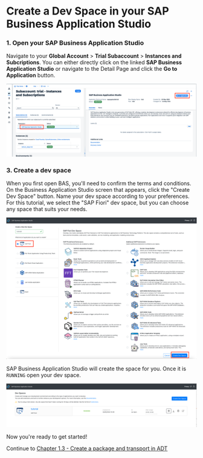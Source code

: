 # Create a Dev Space in your SAP Business Application Studio

### 1. Open your SAP Business Application Studio

Navigate to your **Global Account** > **Trial Subaccount** > **Instances and Subcriptions**. You can either directly click on the linked **SAP Business Application Studio** or navigate to the Detail Page and click the **Go to Application** button.

<img src="img/OpenBAS.png" width="900">


### 3. Create a dev space

When you first open BAS, you'll need to confirm the terms and conditions. On the Business Application Studio screen that appears, click the "Create Dev Space" button. Name your dev space according to your preferences. For this tutorial, we select the "SAP Fiori" dev space, but you can choose any space that suits your needs.

<img src="img/CreateDevSpace.png" width="900">

SAP Business Application Studio will create the space for you. Once it is ```RUNNING``` open your dev space.

<img src="img/RunningDevSpace.png" width="900">


Now you're ready to get started!

Continue to [Chapter 1.3 - Create a package and transport in ADT](/chapters/1.3-create-package-adt/)
